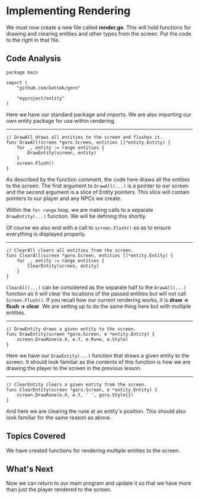 # Implementing Rendering
We must now create a new file called **render.go**. This will hold functions for drawing and clearing entities and other types from the screen. Put the code to the right in that file.

## Code Analysis

```
package main

import (
	"github.com/kettek/goro"

	"myproject/entity"
)
```
Here we have our standard package and imports. We are also importing our own entity package for use within rendering.

---
```
// DrawAll draws all entities to the screen and flushes it.
func DrawAll(screen *goro.Screen, entities []*entity.Entity) {
	for _, entity := range entities {
		DrawEntity(screen, entity)
	}
	screen.Flush()
}
```
As described by the function comment, the code here draws all the entities to the screen. The first argument to `DrawAll(...)` is a pointer to our screen and the second argument is a slice of Entity pointers. This slice will contain pointers to our player and any NPCs we create.

Within the `for range` loop, we are making calls to a separate `DrawEntity(...)` function. We will be defining this shortly.

Of course we also end with a call to `screen.Flush()` so as to ensure everything is displayed properly.

---
```
// ClearAll clears all entities from the screen.
func ClearAll(screen *goro.Screen, entities []*entity.Entity) {
	for _, entity := range entities {
		ClearEntity(screen, entity)
	}
}
```
`ClearAll(...)` can be considered as the separate half to the `DrawAll(...)` function as it will clear the locations of the passed entities but will not call `Screen.Flush()`. If you recall how our current rendering works, it is **draw -> flush -> clear**. We are setting up to do the same thing here but with multiple entities.

---
```
// DrawEntity draws a given entity to the screen.
func DrawEntity(screen *goro.Screen, e *entity.Entity) {
	screen.DrawRune(e.X, e.Y, e.Rune, e.Style)
}
```
Here we have our `DrawEntity(...)` function that draws a given entity to the screen. It should look familiar as the contents of this function is how we are drawing the player to the screen in the previous lesson.

---
```
// ClearEntity clears a given entity from the screen.
func ClearEntity(screen *goro.Screen, e *entity.Entity) {
	screen.DrawRune(e.X, e.Y, ' ', goro.Style{})
}
```
And here we are clearing the rune at an entity's position. This should also look familiar for the same reason as above.

## Topics Covered
We have created functions for rendering multiple entities to the screen.

## What's Next
Now we can return to our main program and update it so that we have more than just the player rendered to the screen.
